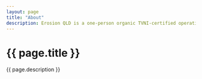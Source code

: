 ```yaml
---
layout: page
title: "About"
description: Erosion QLD is a one-person organic TVNI-certified operation that supplies up to fifty (50) low-cost Vetiver propagation 'slips' plus the advice you need to start your own Vetiver nursery so you can apply the 'Vetiver System' on your property or necessary projects. Please feel free to [**contact me**](mailto:evan.millwood@gmail.com) with any questions you may have.
---
```

# {{ page.title }}

{{ page.description }}
